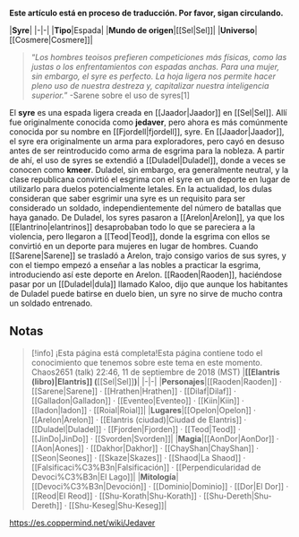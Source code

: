 **Este artículo está en proceso de traducción. Por favor, sigan circulando.**


|**Syre**|
|-|-|
|**Tipo**|Espada|
|**Mundo de origen**|[[Sel\|Sel]]|
|**Universo**|[[Cosmere\|Cosmere]]|

>“*Los hombres teoisos prefieren competiciones más físicas, como las justas o los enfrentamientos con espadas anchas. Para una mujer, sin embargo, el syre es perfecto. La hoja ligera nos permite hacer pleno uso de nuestra destreza y, capitalizar nuestra inteligencia superior.*”
\-Sarene sobre el uso de syres[1]


El **syre** es una espada ligera creada en [[Jaador\|Jaador]] en [[Sel\|Sel]]. Allí fue originalmente conocida como **jedaver**, pero ahora es más comúnmente conocida por su nombre en [[Fjordell\|fjordell]], syre.
En [[Jaador\|Jaador]], el syre era originalmente un arma para exploradores, pero cayó en desuso antes de ser reintroducido como arma de esgrima para la nobleza. A partir de ahí, el uso de syres se extendió a [[Duladel\|Duladel]], donde a veces se conocen como **kmeer**. Duladel, sin embargo, era generalmente neutral, y la clase republicana convirtió el esgrima con el syre en un deporte en lugar de utilizarlo para duelos potencialmente letales. En la actualidad, los dulas consideran que saber esgrimir una syre es un requisito para ser considerado un soldado, independientemente del número de batallas que haya ganado. De Duladel, los syres pasaron a [[Arelon\|Arelon]], ya que los [[Elantrino\|elantrinos]] desaprobaban todo lo que se pareciera a la violencia, pero llegaron a [[Teod\|Teod]], donde la esgrima con ellos se convirtió en un deporte para mujeres en lugar de hombres.
Cuando [[Sarene\|Sarene]] se trasladó a Arelon, trajo consigo varios de sus syres, y con el tiempo empezó a enseñar a las nobles a practicar la esgrima, introduciendo así este deporte en Arelon.
[[Raoden\|Raoden]], haciéndose pasar por un [[Duladel\|dula]] llamado Kaloo, dijo que aunque los habitantes de Duladel puede batirse en duelo bien, un syre no sirve de mucho contra un soldado entrenado.

## Notas

> [!info] ¡Esta página está completa!Esta página contiene todo el conocimiento que tenemos sobre este tema en este momento.
Chaos2651 (talk) 22:46, 11 de septiembre de 2018 (MST)
|**[[Elantris (libro)\|Elantris]] (**[[Sel\|Sel]]**)**|
|-|-|
|**Personajes**|[[Raoden\|Raoden]] · [[Sarene\|Sarene]] · [[Hrathen\|Hrathen]] · [[Dilaf\|Dilaf]] · [[Galladon\|Galladon]] · [[Eventeo\|Eventeo]] · [[Kiin\|Kiin]] · [[Iadon\|Iadon]] · [[Roial\|Roial]]|
|**Lugares**|[[Opelon\|Opelon]] · [[Arelon\|Arelon]] · [[Elantris (ciudad)\|Ciudad de Elantris]] · [[Duladel\|Duladel]] · [[Fjorden\|Fjorden]] · [[Teod\|Teod]] · [[JinDo\|JinDo]] · [[Svorden\|Svorden]]|
|**Magia**|[[AonDor\|AonDor]] · [[Aon\|Aones]] · [[Dakhor\|Dakhor]] · [[ChayShan\|ChayShan]] · [[Seon\|Seones]] · [[Skaze\|Skazes]] · [[Shaod\|La Shaod]] · [[Falsificaci%C3%B3n\|Falsificación]] · [[Perpendicularidad de Devoci%C3%B3n\|El Lago]]|
|**Mitología**|[[Devoci%C3%B3n\|Devoción]] · [[Dominio\|Dominio]] · [[Dor\|El Dor]] · [[Reod\|El Reod]] · [[Shu-Korath\|Shu-Korath]] · [[Shu-Dereth\|Shu-Dereth]] · [[Shu-Keseg\|Shu-Keseg]]|



https://es.coppermind.net/wiki/Jedaver